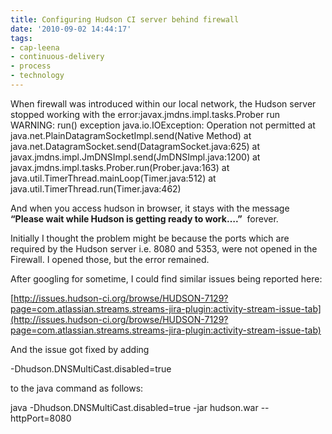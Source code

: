 ```yaml
---
title: Configuring Hudson CI server behind firewall
date: '2010-09-02 14:44:17'
tags:
- cap-leena
- continuous-delivery
- process
- technology
---
```


When firewall was introduced within our local network, the Hudson server stopped working with the error:javax.jmdns.impl.tasks.Prober run
WARNING: run() exception
java.io.IOException: Operation not permitted
at java.net.PlainDatagramSocketImpl.send(Native Method)
at java.net.DatagramSocket.send(DatagramSocket.java:625)
at javax.jmdns.impl.JmDNSImpl.send(JmDNSImpl.java:1200)
at javax.jmdns.impl.tasks.Prober.run(Prober.java:163)
at java.util.TimerThread.mainLoop(Timer.java:512)
at java.util.TimerThread.run(Timer.java:462)

And when you access hudson in browser, it stays with the message 
**“Please wait while Hudson is getting ready to work….”**
 forever.

Initially I thought the problem might be because the ports which are required by the Hudson server i.e. 8080 and 5353, were not opened in the Firewall. I opened those, but the error remained.

After googling for sometime, I could find similar issues being reported here:


[http://issues.hudson-ci.org/browse/HUDSON-7129?page=com.atlassian.streams.streams-jira-plugin:activity-stream-issue-tab](http://issues.hudson-ci.org/browse/HUDSON-7129?page=com.atlassian.streams.streams-jira-plugin:activity-stream-issue-tab)

And the issue got fixed by adding


-Dhudson.DNSMultiCast.disabled=true

to the java command as follows:


java -Dhudson.DNSMultiCast.disabled=true -jar hudson.war --httpPort=8080
